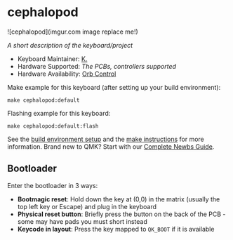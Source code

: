 # cephalopod

![cephalopod](imgur.com image replace me!)

*A short description of the keyboard/project*

* Keyboard Maintainer: [K.](https://github.com/OrbControl)
* Hardware Supported: *The PCBs, controllers supported*
* Hardware Availability: [Orb Control](https://orbcontrol.com)

Make example for this keyboard (after setting up your build environment):

    make cephalopod:default

Flashing example for this keyboard:

    make cephalopod:default:flash

See the [build environment setup](https://docs.qmk.fm/#/getting_started_build_tools) and the [make instructions](https://docs.qmk.fm/#/getting_started_make_guide) for more information. Brand new to QMK? Start with our [Complete Newbs Guide](https://docs.qmk.fm/#/newbs).

## Bootloader

Enter the bootloader in 3 ways:

* **Bootmagic reset**: Hold down the key at (0,0) in the matrix (usually the top left key or Escape) and plug in the keyboard
* **Physical reset button**: Briefly press the button on the back of the PCB - some may have pads you must short instead
* **Keycode in layout**: Press the key mapped to `QK_BOOT` if it is available

